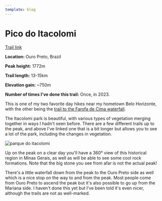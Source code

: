 ```yaml
---
template: blog
---
```


# Pico do Itacolomi

[Trail link](https://www.alltrails.com/explore/trail/brazil/minas-gerais/pico-do-itacolomi)

**Location:** Ouro Preto, Brazil

**Peak height:** 1772m

**Trail length:** 13-15km

**Elevation gain:** ~750m

**Number of times I've done this trail:** Once, in 2023.

This is one of my two favorite day hikes near my hometown Belo Horizonte, with the other being the [trail to the Farofa de Cima waterfall](/trails/farofa-de-cima).

The Itacolomi park is beautiful, with various types of vegetation merging together in ways I hadn't seen before. There are a few different trails up to the peak, and above I've linked one that is a bit longer but allows you to see a lot of the park, including the changes in vegetation.

![parque do itacolomi](../img/brazil/12.png)

Up on the peak on a clear day you'll have a 360° view of this historical region in Minas Gerais, as well as will be able to see some cool rock formations. Note that the big stone you see from afar is not the actual peak! 

There's a little waterfall down from the peak to the Ouro Preto side as well which is a nice stop on the way to and from the peak. Most people come from Ouro Preto to ascend the peak but it's also possible to go up from the Mariana side. I haven't done this yet but I've been told it's even nicer, although the trails are not as well-marked.
